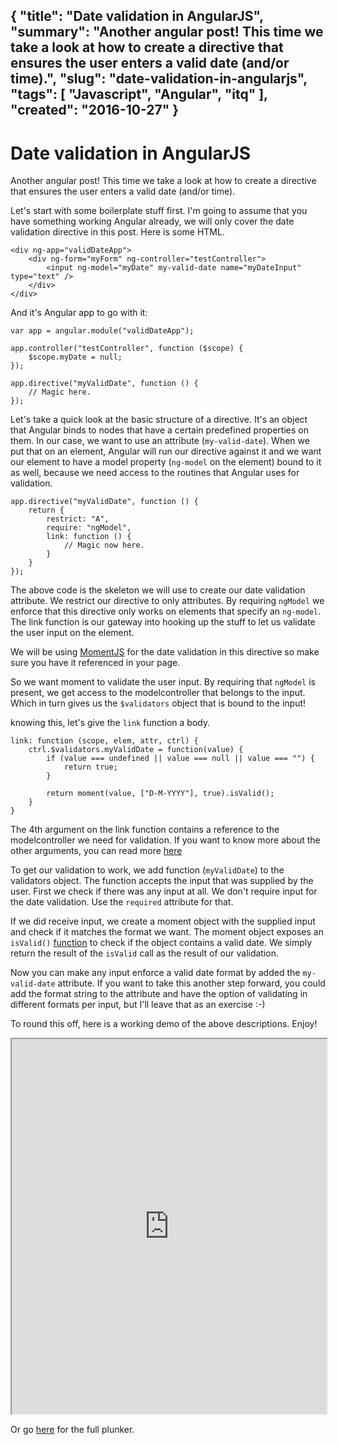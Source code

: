 {
    "title": "Date validation in AngularJS",
    "summary": "Another angular post! This time we take a look at how to create a directive that ensures the user enters a valid date (and/or time).",
    "slug": "date-validation-in-angularjs",
    "tags": [
        "Javascript",
        "Angular",
        "itq"
    ],
    "created": "2016-10-27"
}
---
# Date validation in AngularJS

Another angular post! This time we take a look at how to create a directive that ensures the user enters a valid date (and/or time).

Let's start with some boilerplate stuff first. I'm going to assume that you have something working Angular already, we will only cover the date validation directive in this post.
Here is some HTML.


    <div ng-app="validDateApp">
        <div ng-form="myForm" ng-controller="testController">
            <input ng-model="myDate" my-valid-date name="myDateInput" type="text" />
        </div>
    </div>


And it's Angular app to go with it:

    var app = angular.module("validDateApp");

	app.controller("testController", function ($scope) {
		$scope.myDate = null;
	});

	app.directive("myValidDate", function () {
		// Magic here.
	});

Let's take a quick look at the basic structure of a directive. It's an object that Angular binds to nodes that have a certain predefined properties on them. In our case, we want to use an attribute (`my-valid-date`). When we put that on an element, Angular will run our directive against it and we want our element to have a model property (`ng-model` on the element) bound to it as well, because we need access to the routines that Angular uses for validation.


	app.directive("myValidDate", function () {
		return {
			restrict: "A",
			require: "ngModel",
			link: function () {
				// Magic now here.
			}
		}
	});


The above code is the skeleton we will use to create our date validation attribute. We restrict our directive to only attributes. By requiring `ngModel` we enforce that this directive only works on elements that specify an `ng-model`. The link function is our gateway into hooking up the stuff to let us validate the user input on the element.

We will be using [MomentJS](http://momentjs.com/) for the date validation in this directive so make sure you have it referenced in your page.

So we want moment to validate the user input. By requiring that `ngModel` is present, we get access to the modelcontroller that belongs to the input. Which in turn gives us the `$validators` object that is bound to the input!

knowing this, let's give the `link` function a body.

	link: function (scope, elem, attr, ctrl) {
		ctrl.$validators.myValidDate = function(value) {
			if (value === undefined || value === null || value === "") {
				return true;
			}

			return moment(value, ["D-M-YYYY"], true).isValid();
		}
	}

The 4th argument on the link function contains a reference to the modelcontroller we need for validation. If you want to know more about the other arguments, you can read more [here](https://docs.angularjs.org/guide/directive)

To get our validation to work, we add function (`myValidDate`) to the validators object. The function accepts the input that was supplied by the user. First we check if there was any input at all. We don't require input for the date validation. Use the `required` attribute for that.

If we did receive input, we create a moment object with the supplied input and check if it matches the format we want. The moment object exposes an `isValid()` [function](http://momentjs.com/docs/#/parsing/is-valid/) to check if the object contains a valid date. We simply return the result of the `isValid` call as the result of our validation.

Now you can make any input enforce a valid date format by added the `my-valid-date` attribute. If you want to take this another step forward, you could add the format string to the attribute and have the option of validating in different formats per input, but I'll leave that as an exercise :-)

To round this off, here is a working demo of the above descriptions. Enjoy!
<iframe width="100%" height="600" src="https://embed.plnkr.co/PsDnVPClv6d9D7hthUp2/"></iframe>

Or go [here](http://plnkr.co/edit/PsDnVPClv6d9D7hthUp2) for the full plunker.